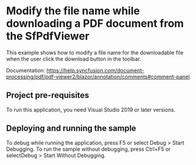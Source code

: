 # Modify the file name while downloading a PDF document from the SfPdfViewer
This example shows how to modify a file name for the downloadable file when the user click the download button in the toolbar. 

Documentation: https://help.syncfusion.com/document-processing/pdf/pdf-viewer2/blazor/annotation/comments#comment-panel

## Project pre-requisites
To run this application, you need Visual Studio 2019 or later versions.

## Deploying and running the sample
To debug while running the application, press F5 or select Debug > Start Debugging. To run the sample without debugging, press Ctrl+F5 or selectDebug > Start Without Debugging.